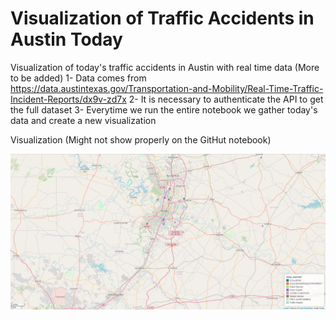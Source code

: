 # Visualization of Traffic Accidents in Austin Today


Visualization of today's traffic accidents in Austin with real time data (More to be added)
  1- Data comes from https://data.austintexas.gov/Transportation-and-Mobility/Real-Time-Traffic-Incident-Reports/dx9v-zd7x
  2- It is necessary to authenticate the API to get the full dataset
  3- Everytime we run the entire notebook we gather today's data and create a new visualization

Visualization (Might not show properly on the GitHut notebook)


<img src="https://github.com/mnovovil/AustinTrafficAccidentsToday/blob/main/Visualization.png">
